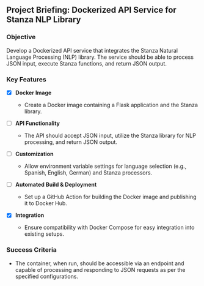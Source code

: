 ## Project Briefing: Dockerized API Service for Stanza NLP Library

### Objective
Develop a Dockerized API service that integrates the Stanza Natural Language Processing (NLP) library. The service should be able to process JSON input, execute Stanza functions, and return JSON output.

### Key Features

- [X] **Docker Image**
  - Create a Docker image containing a Flask application and the Stanza library.

- [ ] **API Functionality**
  - The API should accept JSON input, utilize the Stanza library for NLP processing, and return JSON output.

- [ ] **Customization**
  - Allow environment variable settings for language selection (e.g., Spanish, English, German) and Stanza processors.

- [ ] **Automated Build & Deployment**
  - Set up a GitHub Action for building the Docker image and publishing it to Docker Hub.

- [X] **Integration**
  - Ensure compatibility with Docker Compose for easy integration into existing setups.

### Success Criteria
- The container, when run, should be accessible via an endpoint and capable of processing and responding to JSON requests as per the specified configurations.

